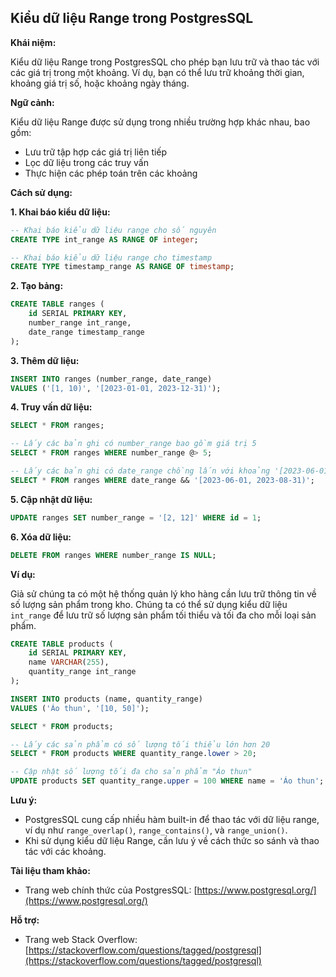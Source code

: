 ## Kiểu dữ liệu Range trong PostgresSQL

**Khái niệm:**

Kiểu dữ liệu Range trong PostgresSQL cho phép bạn lưu trữ và thao tác với các giá trị trong một khoảng. Ví dụ, bạn có thể lưu trữ khoảng thời gian, khoảng giá trị số, hoặc khoảng ngày tháng.

**Ngữ cảnh:**

Kiểu dữ liệu Range được sử dụng trong nhiều trường hợp khác nhau, bao gồm:

- Lưu trữ tập hợp các giá trị liên tiếp
- Lọc dữ liệu trong các truy vấn
- Thực hiện các phép toán trên các khoảng

**Cách sử dụng:**

**1. Khai báo kiểu dữ liệu:**

```sql
-- Khai báo kiểu dữ liệu range cho số nguyên
CREATE TYPE int_range AS RANGE OF integer;

-- Khai báo kiểu dữ liệu range cho timestamp
CREATE TYPE timestamp_range AS RANGE OF timestamp;
```

**2. Tạo bảng:**

```sql
CREATE TABLE ranges (
    id SERIAL PRIMARY KEY,
    number_range int_range,
    date_range timestamp_range
);
```

**3. Thêm dữ liệu:**

```sql
INSERT INTO ranges (number_range, date_range)
VALUES ('[1, 10)', '[2023-01-01, 2023-12-31)');
```

**4. Truy vấn dữ liệu:**

```sql
SELECT * FROM ranges;

-- Lấy các bản ghi có number_range bao gồm giá trị 5
SELECT * FROM ranges WHERE number_range @> 5;

-- Lấy các bản ghi có date_range chồng lấn với khoảng '[2023-06-01, 2023-08-31)'
SELECT * FROM ranges WHERE date_range && '[2023-06-01, 2023-08-31)';
```

**5. Cập nhật dữ liệu:**

```sql
UPDATE ranges SET number_range = '[2, 12]' WHERE id = 1;
```

**6. Xóa dữ liệu:**

```sql
DELETE FROM ranges WHERE number_range IS NULL;
```

**Ví dụ:**

Giả sử chúng ta có một hệ thống quản lý kho hàng cần lưu trữ thông tin về số lượng sản phẩm trong kho. Chúng ta có thể sử dụng kiểu dữ liệu `int_range` để lưu trữ số lượng sản phẩm tối thiểu và tối đa cho mỗi loại sản phẩm.

```sql
CREATE TABLE products (
    id SERIAL PRIMARY KEY,
    name VARCHAR(255),
    quantity_range int_range
);

INSERT INTO products (name, quantity_range)
VALUES ('Áo thun', '[10, 50]');

SELECT * FROM products;

-- Lấy các sản phẩm có số lượng tối thiểu lớn hơn 20
SELECT * FROM products WHERE quantity_range.lower > 20;

-- Cập nhật số lượng tối đa cho sản phẩm "Áo thun"
UPDATE products SET quantity_range.upper = 100 WHERE name = 'Áo thun';
```

**Lưu ý:**

- PostgresSQL cung cấp nhiều hàm built-in để thao tác với dữ liệu range, ví dụ như `range_overlap()`, `range_contains()`, và `range_union()`.
- Khi sử dụng kiểu dữ liệu Range, cần lưu ý về cách thức so sánh và thao tác với các khoảng.

**Tài liệu tham khảo:**

- Trang web chính thức của PostgresSQL: [https://www.postgresql.org/](https://www.postgresql.org/)

**Hỗ trợ:**

- Trang web Stack Overflow: [https://stackoverflow.com/questions/tagged/postgresql](https://stackoverflow.com/questions/tagged/postgresql)
